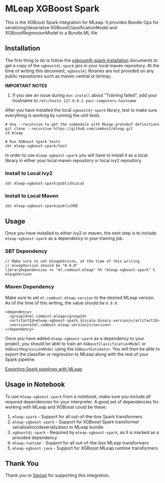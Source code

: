 # MLeap XGBoost Spark

This is the XGBoost Spark integration for MLeap. It provides Bundle Ops for serializing/deserialize XGBoostClassificationModel and XGBoostRegressionModel to a Bundle.ML file.

## Installation

The first thing to do is follow the [xgboost4j-spark installation](http://xgboost.readthedocs.io/en/latest/jvm/) documents to get a copy of the `xgboost4j-spark` jars in your local maven repository. At the time of writing this document, `xgboost4j` libraries are not provided on any public repositories such as maven central or bintray.

**IMPORTANT NOTES**

1. If you see an issue during `mvn install` about "Training failed", add your hostname to `/etc/hosts`: `127.0.0.1 your-computers-hostname`

After you have installed the local `xgboost4j-spark` library, test to make sure everything is working by running the unit tests.

```
# Use --recursive to get the submodule with MLeap protobuf definitions
git clone --recursive https://github.com/combust/mleap.git
cd mleap

# Run XGBoost Spark tests
sbt mleap-xgboost-spark/test
```

In order to use `mleap-xgboost-spark` you will have to install it as a local library in either your local maven repository or local ivy2 repository.

### Install to Local Ivy2

```
sbt mleap-xgboost-spark/publishLocal
```

### Install to Local Maven

```
sbt mleap-xgboost-spark/publishM2
```

## Usage

Once you have installed to either ivy2 or maven, the next step is to include `mleap-xgboost-spark` as a dependency in your training job.

### SBT Dependency

```
// Make sure to set mleapVersion, at the time of this writing
// mleapVersion should be "0.9.0"
libraryDependencies += "ml.combust.mleap" %% "mleap-xgboost-spark" % mleapVersion
```

### Maven Dependency

Make sure to set `ml.combust.mleap.version` to the desired MLeap version.
As of the time of this writing, the value should be `0.9.0`.

```
<dependency>
  <groupId>ml.combust.mleap</groupId>
  <artifactId>mleap-xgboost-spark_${scala.binary.version}</artifactId>
  <version>${ml.combust.mleap.version}</version>
</dependency>
```

Once you have added `mleap-xgboost-spark` as a dependency to your project, you should be able to train an `XGBoostClassificationModel` or `XGBoostRegressionModel` using the `XGBoostEstimator`. You will then be able to export the classifier or regression to MLeap along with the rest of your Spark pipeline.

[Exporting Spark pipelines with MLeap](http://mleap-docs.combust.ml/spark/)

## Usage in Notebook

To use `mleap-xgboost-spark` from a notebook, make sure you include all required dependencies for your interpreter. A good set of dependencies for working with MLeap and XGBoost could be these:

1. `mleap-spark` - Support for all out-of-the-box Spark transformers
2. `mleap-xgboost-spark` - Support for XGBoost Spark transformer serialization/deserialization to MLeap bundle
3. `xgboost4j-spark` - Required by `mleap-xgboost-spark`, as it is marked as a provided dependency
4. `mleap-runtime` - Support for all out-of-the-box MLeap transformers
5. `mleap-xgboost-java` - Support for XGBoost MLeap runtime transformers

## Thank You

Thank you to [Swoop](https://www.swoop.com/) for supporting this
integration.

